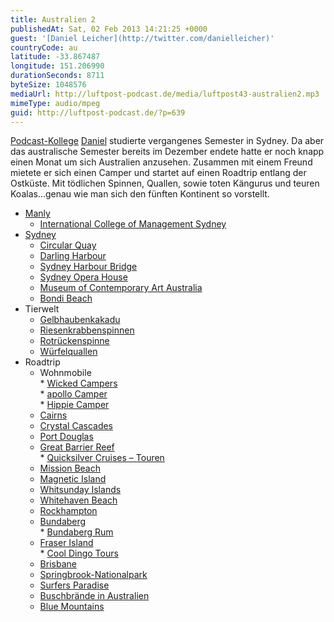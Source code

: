 ```yaml
---
title: Australien 2
publishedAt: Sat, 02 Feb 2013 14:21:25 +0000
guest: '[Daniel Leicher](http://twitter.com/danielleicher)'
countryCode: au
latitude: -33.867487
longitude: 151.206990
durationSeconds: 8711
byteSize: 1048576
mediaUrl: http://luftpost-podcast.de/media/luftpost43-australien2.mp3
mimeType: audio/mpeg
guid: http://luftpost-podcast.de/?p=639
---
```


[Podcast-Kollege](http://high5podcast.de) [Daniel](http://twitter.com/danielleicher) studierte vergangenes Semester in Sydney. Da aber das australische Semester bereits im Dezember endete hatte er noch knapp einen Monat um sich Australien anzusehen. Zusammen mit einem Freund mietete er sich einen Camper und startet auf einen Roadtrip entlang der Ostküste. Mit tödlichen Spinnen, Quallen, sowie toten Kängurus und teuren Koalas...genau wie man sich den fünften Kontinent so vorstellt. 
* [Manly](http://de.wikipedia.org/wiki/Manly)  
   * [International College of Management Sydney](http://www.icms.edu.au/)
* [Sydney](http://de.wikipedia.org/wiki/Sydney)  
   * [Circular Quay](http://de.wikipedia.org/wiki/Circular%5FQuay)  
   * [Darling Harbour](http://de.wikipedia.org/wiki/Darling%5FHarbour)  
   * [Sydney Harbour Bridge](http://de.wikipedia.org/wiki/Sydney%5FHarbour%5FBridge)  
   * [Sydney Opera House](http://de.wikipedia.org/wiki/Sydney%5FOpera%5FHouse)  
   * [Museum of Contemporary Art Australia](http://www.mca.com.au/)  
   * [Bondi Beach](http://de.wikipedia.org/wiki/Bondi%5FBeach)
* Tierwelt  
   * [Gelbhaubenkakadu](http://de.wikipedia.org/wiki/Gelbhaubenkakadu)  
   * [Riesenkrabbenspinnen](http://de.wikipedia.org/wiki/Riesenkrabbenspinnen)  
   * [Rotrückenspinne](http://de.wikipedia.org/wiki/Rotr%C3%BCckenspinne)  
   * [Würfelquallen](http://de.wikipedia.org/wiki/W%C3%BCrfelquallen)
* Roadtrip  
   * Wohnmobile  
         * [Wicked Campers](http://www.wickedcampers.com.au/)  
         * [apollo Camper](http://www.apollocamper.de/campervan-hire-vehicles.aspx)  
         * [Hippie Camper](http://www.hippiecamper.com/)  
   * [Cairns](http://de.wikipedia.org/wiki/Cairns)  
   * [Crystal Cascades](http://www.cairnsattractions.com.au/a%5Fcrystal-cascades.php)  
   * [Port Douglas](http://de.wikipedia.org/wiki/Port%5FDouglas%5F%28Queensland%29)  
   * [Great Barrier Reef](http://de.wikipedia.org/wiki/Great%5FBarrier%5FReef)  
         * [Quicksilver Cruises – Touren](http://www.quicksilver-cruises.com/)  
   * [Mission Beach](http://de.wikipedia.org/wiki/Mission%5FBeach%5F%28Queensland%29)  
   * [Magnetic Island](http://de.wikipedia.org/wiki/Magnetic%5FIsland)  
   * [Whitsunday Islands](http://de.wikipedia.org/wiki/Whitsunday%5FIslands)  
   * [Whitehaven Beach](http://de.wikipedia.org/wiki/Whitehaven%5FBeach)  
   * [Rockhampton](http://de.wikipedia.org/wiki/Rockhampton)  
   * [Bundaberg](http://de.wikipedia.org/wiki/Bundaberg)  
         * [Bundaberg Rum](http://en.wikipedia.org/wiki/Bundaberg%5FRum)  
   * [Fraser Island](http://de.wikipedia.org/wiki/Fraser%5FIsland)  
         * [Cool Dingo Tours](http://www.cooldingotour.com/)  
   * [Brisbane](http://de.wikipedia.org/wiki/Brisbane)  
   * [Springbrook-Nationalpark](http://de.wikipedia.org/wiki/Springbrook-Nationalpark)  
   * [Surfers Paradise](http://de.wikipedia.org/wiki/Surfers%5FParadise)  
   * [Buschbrände in Australien](http://www.spiegel.de/panorama/buschbraende-in-australien-leiche-in-ausgebranntem-auto-gefunden-a-878341.html)  
   * [Blue Mountains](http://de.wikipedia.org/wiki/Blue%5FMountains%5F%28Australien%29)
